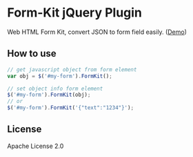 # Form-Kit jQuery Plugin
Web HTML Form Kit, convert JSON to form field easily. ([Demo](http://samejack.github.io/form-kit/))

## How to use

```javascript
// get javascript object from form element
var obj = $('#my-form').FormKit();

// set object info form element
$('#my-form').FormKit(obj);
// or
$('#my-form').FormKit('{"text":"1234"}');
```

## License
Apache License 2.0
